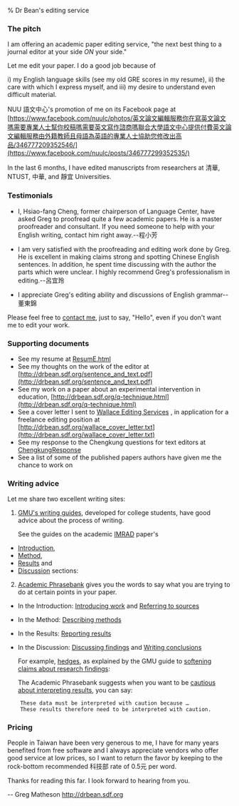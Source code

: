 % Dr Bean's editing service

### The pitch

I am offering an academic paper editing service, "the next best thing to a journal editor at your side *ON* your side."

Let me edit your paper. I do a good job because of

i) my English language skills (see my old GRE scores in my resume),
ii) the care with which I express myself, and
iii) my desire to understand even difficult material.

NUU 語文中心's promotion of me on its Facebook page at [https://www.facebook.com/nuulc/photos/英文論文編輯服務你在寫英文論文嗎需要專業人士幫你校稿嗎需要英文寫作諮商嗎聯合大學語文中心提供付費英文論文編輯服務由外籍教師且母語為英語的專業人士協助您修改出高品/346777209352546/](https://www.facebook.com/nuulc/posts/346777299352535/)

In the last 6 months, I have edited manuscripts from researchers at 清華, NTUST, 中華, and 靜宜 Universities.

### Testimonials

* I, Hsiao-fang Cheng, former chairperson of Language Center, have asked Greg to proofread quite a few academic papers. He is a master proofreader and consultant. If you need someone to help with your English writing, contact him right away.--程小芳

* I am very satisfied with the proofreading and editing work done by Greg. He is excellent in making claims strong and spotting Chinese English sentences. In addition, he spent time discussing with the author the parts which were unclear. I highly recommend Greg's professionalism in editing.--呂宜玲

* I appreciate Greg's editing ability and discussions of English grammar--董東錦

Please feel free to [contact me](mailto:drbean@freeshell.org), just to say, "Hello", even if you don't want me to edit your work.

### Supporting documents

- See my resume at [ResumE.html](ResumE.html)
- See my thoughts on the work of the editor at [http://drbean.sdf.org/sentence_and_text.pdf](http://drbean.sdf.org/sentence_and_text.pdf)
- See my work on a paper about an experimental intervention in education, [http://drbean.sdf.org/q-technique.html](http://drbean.sdf.org/q-technique.html)
- See a cover letter I sent to [Wallace Editing Services](http://www.editing.tw) , in application for a freelance editing position at [http://drbean.sdf.org/wallace_cover_letter.txt](http://drbean.sdf.org/wallace_cover_letter.txt)
- See my response to the Chengkung questions for text editors at [ChengkungResponse](ChengkungResponse.html)
- See a list of some of the published papers authors have given me the chance to work on

### Writing advice

Let me share two excellent writing sites:

1. [GMU's writing guides](https://writingcenter.gmu.edu/guides), developed for college students, have good advice about the process of writing.

	See the guides on the academic [IMRAD](https://writingcenter.gmu.edu/guides/writing-an-imrad-report) paper's

* [Introduction](https://writingcenter.gmu.edu/guides/imrad-reports-introductions#containerZoneContentArea),
* [Method](https://writingcenter.gmu.edu/guides/writing-an-imrad-report#containerZoneContentArea),
* [Results](https://writingcenter.gmu.edu/guides/writing-an-imrad-report#containerZoneContentArea) and
* [Discussion](https://writingcenter.gmu.edu/guides/imrad-reports-conclusions#containerZoneContentArea) sections:

2. [Academic Phrasebank](http://www.phrasebank.manchester.ac.uk/) gives you the words to say what you are trying to do at certain points in your paper.

* In the Introduction: [Introducing work](http://www.phrasebank.manchester.ac.uk/introducing-work/) and [Referring to sources](http://www.phrasebank.manchester.ac.uk/referring-to-sources/)
* In the Method: [Describing methods](http://www.phrasebank.manchester.ac.uk/describing-methods/)
* In the Results: [Reporting results](http://www.phrasebank.manchester.ac.uk/reporting-results/)
* In the Discussion: [Discussing findings](http://www.phrasebank.manchester.ac.uk/discussing-findings/) and [Writing conclusions](http://www.phrasebank.manchester.ac.uk/writing-conclusions/)


	For example, [hedges](https://en.wikipedia.org/wiki/Hedge_(linguistics)), as explained by the GMU guide to [softening claims about research findings](https://writingcenter.gmu.edu/guides/hedges-softening-claims-in-academic-writing#containerZoneContentArea):

	The Academic Phrasebank suggests when you want to be [cautious about interpreting results](http://www.phrasebank.manchester.ac.uk/using-cautious-language/), you can say:

~~~~~
	These data must be interpreted with caution because …
	These results therefore need to be interpreted with caution.
~~~~~

### Pricing

People in Taiwan have been very generous to me, I have for many years benefited from free software and I always appreciate vendors who offer good service at low prices, so I want to return the favor by keeping to the rock-bottom recommended 科技部 rate of 0.5元 per word.

Thanks for reading this far. I look forward to hearing from you.

--
Greg Matheson
<http://drbean.sdf.org>

